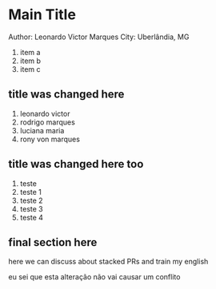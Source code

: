 # Main Title

Author: Leonardo Victor Marques
City: Uberlândia, MG

1. item a
2. item b
3. item c

## title was changed here

1. leonardo victor
2. rodrigo marques
3. luciana maria
4. rony von marques

## title was changed here too

1. teste
2. teste 1
3. teste 2
4. teste 3
5. teste 4

## final section here

here we can discuss about stacked PRs and train my english

eu sei que esta alteração não vai causar um conflito
